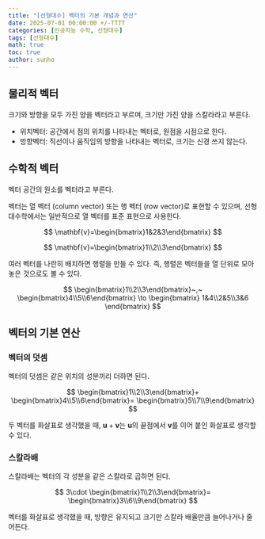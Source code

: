 ```yaml
---
title: "[선형대수] 벡터의 기본 개념과 연산"
date: 2025-07-01 00:00:00 +/-TTTT
categories: [인공지능 수학, 선형대수]
tags: [선형대수]
math: true
toc: true
author: sunho
---
```


## 물리적 벡터

크기와 방향을 모두 가진 양을 벡터라고 부르며, 크기만 가진 양을 스칼라라고 부른다.

- 위치벡터: 공간에서 점의 위치를 나타내는 벡터로, 원점을 시점으로 한다.
- 방향벡터: 직선이나 움직임의 방향을 나타내는 벡터로, 크기는 신경 쓰지 않는다.

## 수학적 벡터

벡터 공간의 원소를 벡터라고 부른다.

벡터는 열 벡터 (column vector) 또는 행 벡터 (row vector)로 표현할 수 있으며, 선형대수학에서는 일반적으로 열 벡터를 표준 표현으로 사용한다.

$$
\mathbf{v}=\begin{bmatrix}1&2&3\end{bmatrix}
$$

$$
\mathbf{v}=\begin{bmatrix}1\\2\\3\end{bmatrix}
$$

여러 벡터를 나란히 배치하면 행렬을 만들 수 있다. 즉, 행렬은 벡터들을 열 단위로 모아 놓은 것으로도 볼 수 있다.

$$
\begin{bmatrix}1\\2\\3\end{bmatrix}~,~
\begin{bmatrix}4\\5\\6\end{bmatrix}
\to
\begin{bmatrix}
1&4\\2&5\\3&6
\end{bmatrix}
$$

## 벡터의 기본 연산

### 벡터의 덧셈

벡터의 덧셈은 같은 위치의 성분끼리 더하면 된다.

$$
\begin{bmatrix}1\\2\\3\end{bmatrix}+
\begin{bmatrix}4\\5\\6\end{bmatrix}=
\begin{bmatrix}5\\7\\9\end{bmatrix}
$$

두 벡터를 화살표로 생각했을 때, $\mathbf{u}+\mathbf{v}$는 $\mathbf{u}$의 끝점에서 $\mathbf{v}$를 이어 붙인 화살표로 생각할 수 있다.

### 스칼라배

스칼라배는 벡터의 각 성분을 같은 스칼라로 곱하면 된다.

$$
3\cdot
\begin{bmatrix}1\\2\\3\end{bmatrix}=
\begin{bmatrix}3\\6\\9\end{bmatrix}
$$

벡터를 화살표로 생각했을 때, 방향은 유지되고 크기만 스칼라 배율만큼 늘어나거나 줄어든다.
